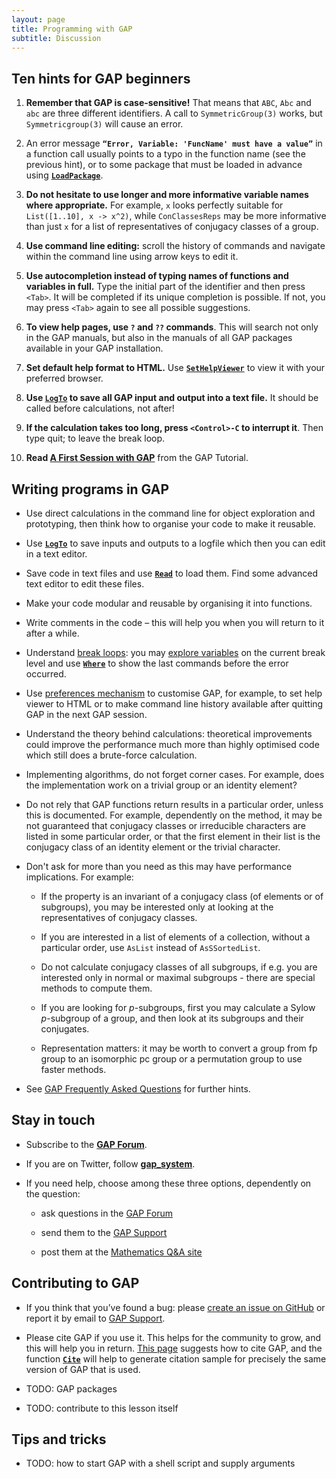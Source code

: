 ```yaml
---
layout: page
title: Programming with GAP
subtitle: Discussion
---
```


## Ten hints for GAP beginners

1. **Remember that GAP is case-sensitive!** That means that `ABC`, `Abc` and `abc`
are three different identifiers. A call to `SymmetricGroup(3)` works, but
`Symmetricgroup(3)` will cause an error.

2. An error message **`“Error, Variable: 'FuncName' must have a value”`** in a
function call usually points to a typo in the function name (see the previous hint),
or to some package that must be loaded in advance using
[**`LoadPackage`**](http://www.gap-system.org/Manuals/doc/ref/chap76.html#X79B373A77B29D1F5).

3. **Do not hesitate to use longer and more informative variable names where
appropriate.** For example, `x` looks perfectly suitable for `List([1..10], x -> x^2)`,
while `ConClassesReps` may be more informative than just `x` for a list of
representatives of conjugacy classes of a group.

4. **Use command line editing:** scroll the history of commands and navigate within
the command line using arrow keys to edit it.

5. **Use autocompletion instead of typing names of functions and variables in full.**
Type the initial part of the identifier and then press `<Tab>`. It will be
completed if its unique completion is possible. If not, you may press `<Tab>`
again to see all possible suggestions.

6. **To view help pages, use `?` and `??` commands**. This will search not only
in the GAP manuals, but also in the manuals of all GAP packages available
in your GAP installation.

7. **Set default help format to HTML.** Use
[**`SetHelpViewer`**](http://www.gap-system.org/Manuals/doc/ref/chap2.html#X87C1BFB2826488B0)
to view it with your preferred browser.

8. **Use [**`LogTo`**](http://www.gap-system.org/Manuals/doc/ref/chap9.html#X79813A6686894960)
to save all GAP input and output into a text file.** It should be called before calculations, not after!

9. **If the calculation takes too long, press `<Control>-C` to interrupt it**. Then type quit; to leave the break loop.

10. **Read [A First Session with GAP](http://www.gap-system.org/Manuals/doc/tut/chap2.html)** from the GAP Tutorial.


## Writing programs in GAP

* Use direct calculations in the command line for object exploration and prototyping,
then think how to organise your code to make it reusable.

* Use [**`LogTo`**](http://www.gap-system.org/Manuals/doc/ref/chap9.html#X79813A6686894960)
to save inputs and outputs to a logfile which then you can edit in a text editor.

* Save code in text files and use
[**`Read`**](http://www.gap-system.org/Manuals/doc/ref/chap9.html#X8373AC6B7D5F9167)
to load them. Find some advanced text editor to edit these files.

* Make your code modular and reusable by organising it into functions.

* Write comments in the code – this will help you when you will return to it after a while.

* Understand [break loops](http://www.gap-system.org/Manuals/doc/ref/chap6.html#X8593B49F8705B486):
you may [explore variables](http://www.gap-system.org/Manuals/doc/ref/chap6.html#X7EE5CF2C8419F061)
on the current break level and use
[**`Where`**](http://www.gap-system.org/Manuals/doc/ref/chap6.html#X7A7FFA2B7C1EF5A3)
to show the last commands before the error occurred.

* Use [preferences mechanism](http://www.gap-system.org/Manuals/doc/ref/chap3.html#X7FD66F977A3B02DF)
to customise GAP, for example, to set help viewer to HTML or to make command line history available
after quitting GAP in the next GAP session.

* Understand the theory behind calculations: theoretical improvements could improve
the performance much more than highly optimised code which still does a brute-force calculation.

* Implementing algorithms, do not forget corner cases. For example, does the implementation
work on a trivial group or an identity element?

* Do not rely that GAP functions return results in a particular order, unless this
is documented. For example, dependently on the method, it may be not guaranteed
that conjugacy classes or irreducible characters are listed in some particular
order, or that the first element in their list is the conjugacy class of an identity
element or the trivial character.

* Don't ask for more than you need as this may have performance implications.
For example:

    * If the property is an invariant of a conjugacy class (of elements or of
      subgroups), you may be interested only at looking at the representatives
      of conjugacy classes.

    * If you are interested in a list of elements of a collection, without a
      particular order, use `AsList` instead of `AsSSortedList`.

    * Do not calculate conjugacy classes of all subgroups, if e.g. you are
      interested only in normal or maximal subgroups - there are special
      methods to compute them.

    * If you are looking for _p_-subgroups, first you may calculate
      a Sylow _p_-subgroup of a group, and then look at its subgroups
      and their conjugates.

    * Representation matters: it may be worth to convert a group from fp group
      to an isomorphic pc group or a permutation group to use faster methods.

* See [GAP Frequently Asked Questions](http://www.gap-system.org/Faq/faq.html) for further hints.

## Stay in touch

* Subscribe to the **[GAP Forum](http://mail.gap-system.org/mailman/listinfo/forum)**.

* If you are on Twitter, follow **[gap_system](https://twitter.com/gap_system)**.

* If you need help, choose among these three options, dependently on the question:

    * ask questions in the [GAP Forum](http://www.gap-system.org/Contacts/Forum/forum.html)

    * send them to the [GAP Support](http://www.gap-system.org/Contacts/People/supportgroup.html)

    * post them at the [Mathematics Q&A site](http://math.stackexchange.com/questions/tagged/gap?sort=frequent&pageSize=50)


## Contributing to GAP

* If you think that you’ve found a bug: please
[create an issue on GitHub](https://github.com/gap-system/gap/issues) or
report it by email to [GAP Support](http://www.gap-system.org/Contacts/People/supportgroup.html).

* Please cite GAP if you use it. This helps for the community to grow,
and this will help you in return.
[This page](http://www.gap-system.org/Contacts/cite.html)
suggests how to cite GAP, and the function
[**`Cite`**](http://www.gap-system.org/Manuals/doc/ref/chap76.html#X79637D9A7B1AD7F7)
will help to generate citation sample for precisely the same version of GAP that is used.

* TODO: GAP packages

* TODO: contribute to this lesson itself


## Tips and tricks

* TODO: how to start GAP with a shell script and supply arguments
